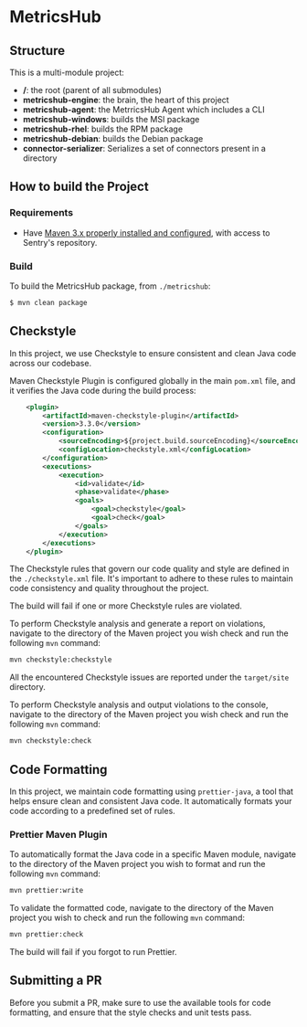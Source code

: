# MetricsHub

## Structure

This is a multi-module project:

* **/**: the root (parent of all submodules)
* **metricshub-engine**: the brain, the heart of this project
* **metricshub-agent**: the MetrricsHub Agent which includes a CLI
* **metricshub-windows**: builds the MSI package
* **metricshub-rhel**: builds the RPM package
* **metricshub-debian**: builds the Debian package
* **connector-serializer**: Serializes a set of connectors present in a directory

## How to build the Project

### Requirements

* Have [Maven 3.x properly installed and configured](http://alpha.internal.sentrysoftware.net/lecloud/x/TwJn), with access to Sentry's repository.

### Build

To build the MetricsHub package, from `./metricshub`:

```sh
$ mvn clean package
```

## Checkstyle

In this project, we use Checkstyle to ensure consistent and clean Java code across our codebase. 

Maven Checkstyle Plugin is configured globally in the main `pom.xml` file, and it verifies the Java code during the build process:

```xml
	<plugin>
		<artifactId>maven-checkstyle-plugin</artifactId>
		<version>3.3.0</version>
		<configuration>
			<sourceEncoding>${project.build.sourceEncoding}</sourceEncoding>
			<configLocation>checkstyle.xml</configLocation>
		</configuration>
		<executions>
			<execution>
				<id>validate</id>
				<phase>validate</phase>
				<goals>
					<goal>checkstyle</goal>
					<goal>check</goal>
				</goals>
			</execution>
		</executions>
	</plugin>
```

The Checkstyle rules that govern our code quality and style are defined in the `./checkstyle.xml` file. It's important to adhere to these rules to maintain code consistency and quality throughout the project.

The build will fail if one or more Checkstyle rules are violated.

To perform Checkstyle analysis and generate a report on violations, navigate to the directory of the Maven project you wish check and run the following `mvn` command:

```bash
mvn checkstyle:checkstyle
```

All the encountered Checkstyle issues are reported under the `target/site` directory.

To perform Checkstyle analysis and output violations to the console, navigate to the directory of the Maven project you wish check and run the following `mvn` command:

```bash
mvn checkstyle:check
```

## Code Formatting

In this project, we maintain code formatting using `prettier-java`, a tool that helps ensure clean and consistent Java code. It automatically formats your code according to a predefined set of rules.

### Prettier Maven Plugin

To automatically format the Java code in a specific Maven module, navigate to the directory of the Maven project you wish to format and run the following `mvn` command:

```bash
mvn prettier:write
```

To validate the formatted code, navigate to the directory of the Maven project you wish to check and run the following `mvn` command:

```bash
mvn prettier:check
```

The build will fail if you forgot to run Prettier.

## Submitting a PR

Before you submit a PR, make sure to use the available tools for code formatting, and ensure that the style checks and unit tests pass.
